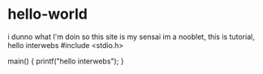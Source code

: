 # hello-world
i dunno what I'm doin so this site is my sensai
im a nooblet, this is tutorial, hello interwebs
#include <stdio.h>

main() {
       printf("hello interwebs");
}
